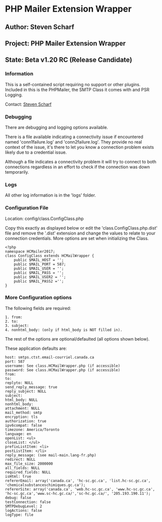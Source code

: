 # PHP Mailer Extension Wrapper
## Author: Steven Scharf
## Project: PHP Mailer Extension Wrapper
## State: Beta v1.20 RC (Release Candidate)
### Information
This is a self-contained script requiring no support or other plugins.
Included in this is the PHPMailer, the SMTP Class it comes with and PSR Logging.

Contact: [Steven Scharf](mailto:steven.scharf@canada.ca)
### Debugging
There are debugging and logging options available.

There is a file available indicating a connectivity issue if encountered
named 'conn1failure.log' and 'conn2failure.log'. They provide no real context
of the issue, it's there to let you know a connection problem exists
likely due to a credential issue.

Although a file indicates a connectivity problem it will 
try to connect to both connections regardless in an effort 
to check if the connection was down temporarily.
### Logs
All other log information is in the 'logs' folder.
### Configuration File
Location: config/class.ConfigClass.php

Copy this exactly as displayed below or edit the 'class.ConfigClass.php.dist' 
file and remove the '.dist' extension and change the values to relate to your 
connection credentials. More options are set when initializing the Class.
```
<?php
namespace HCMailer2017;
class ConfigClass extends HCMailWrapper {
	public $MAIL_HOST = '';	
	public $MAIL_PORT = 587;	
	public $MAIL_USER = '';	
	public $MAIL_PASS = '';	
	public $MAIL_USER2 = '';	
	public $MAIL_PASS2 ='';	
}
```

### More Configuration options
The following fields are required:
```
1. from:
2. to:
3. subject:
4. nonhtml_body: (only if html_body is NOT filled in).
```
The rest of the options are optional/defaulted (all options shown below). 

These application defaults are:
```
host: smtps.ctst.email-courriel.canada.ca
port: 587
username: See class.HCMailWrapper.php (if accessible)
password: See class.HCMailWrapper.php (if accessible)
from:
to: 
replyto: NULL
send_reply_message: true
reply_subject: NULL
subject: 
html_body: NULL
nonhtml_body: 
attachment: NULL
mail_method: smtp
encryption: tls
authorization: true
ipv6compat: false
timezone: America/Toronto
language: en
openList: <ul>
closeList: </ul>
prefixListItem: <li>
postListItem: </li>
reply_message: (see mail-main.lang-fr.php)
redirect: NULL
max_file_size: 2000000
all_fields: NULL
required_fields: NULL
isHtml: true
refererEmail: array('canada.ca', 'hc-sc.gc.ca', 'list.hc-sc.gc.ca', 'chemicalsubstanceschimiques.gc.ca');
refererSite: array('canada.ca', 'web.hc-sc.gc.ca', 'www.hc-sc.gc.ca', 'hc-sc.gc.ca','www.sc-hc.gc.ca/','sc-hc.gc.ca/', '205.193.190.11');
debug: false
testConnection: false
SMTPDebugLevel: 2
logActions: false
logType: file
```
